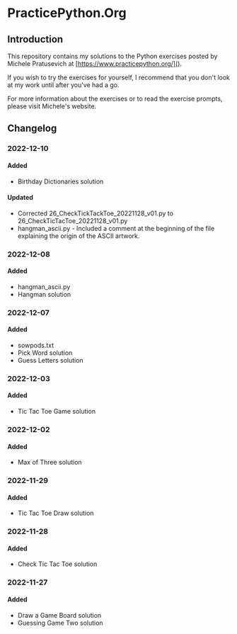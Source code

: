 # PracticePython.Org

## Introduction

This repository contains my solutions to the Python exercises posted by Michele Pratusevich at [https://www.practicepython.org/]().

If you wish to try the exercises for yourself, I recommend that you don't look at my work until after you've had a go.

For more information about the exercises or to read the exercise prompts, please visit Michele's website.

## Changelog

### 2022-12-10

#### Added

- Birthday Dictionaries solution

#### Updated

- Corrected 26_CheckTickTackToe_20221128_v01.py to 
26_CheckTicTacToe_20221128_v01.py
- hangman_ascii.py - Included a comment at the beginning of the file explaining the origin of the ASCII artwork.

### 2022-12-08

#### Added

- hangman_ascii.py
- Hangman solution

### 2022-12-07

#### Added

- sowpods.txt
- Pick Word solution
- Guess Letters solution

### 2022-12-03

#### Added

- Tic Tac Toe Game solution

### 2022-12-02

#### Added 

- Max of Three solution

### 2022-11-29

#### Added

- Tic Tac Toe Draw solution

### 2022-11-28

#### Added

- Check Tic Tac Toe solution

### 2022-11-27

#### Added

- Draw a Game Board solution
- Guessing Game Two solution
